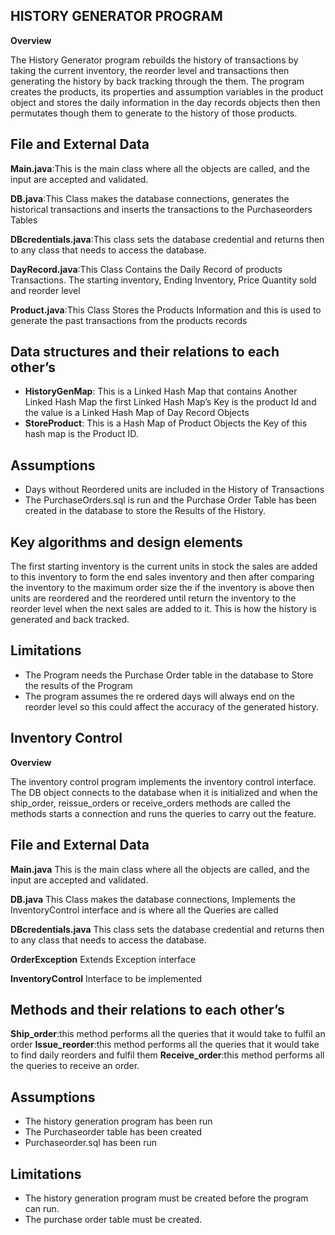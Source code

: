 ## HISTORY GENERATOR PROGRAM
**Overview**

The History Generator program rebuilds the history of transactions by taking the current inventory, the reorder level and transactions then generating the history by back tracking through the them. The program creates the products, its properties and assumption variables in the product object and stores the daily information in the day records objects then then permutates though them to generate to the history of those products. 

## File and External Data
**Main.java**:This is the main class where all the objects are called, and the input are accepted and validated.

**DB.java**:This Class makes the database connections, generates the historical transactions and inserts the transactions to the Purchaseorders Tables

**DBcredentials.java**:This class sets the database credential and returns then to any class that needs to access the database.

**DayRecord.java**:This Class Contains the Daily Record of products Transactions. The starting inventory, Ending Inventory, Price Quantity sold and reorder level

**Product.java**:This Class Stores the Products Information and this is used to generate the past transactions from the products records 

## Data structures and their relations to each other’s
- **HistoryGenMap**: This is a Linked Hash Map that contains Another Linked Hash Map the first Linked Hash  Map’s Key is the product Id and the value is a Linked Hash Map of Day Record Objects 
 - **StoreProduct**: This is a Hash Map of Product Objects the Key of this hash map is the Product ID.
## Assumptions
 - Days without Reordered units are included in the History of Transactions 
 - The PurchaseOrders.sql is run and the Purchase Order Table has been created in the database to store the Results of the History.
## Key algorithms and design elements 
The first starting inventory is the current units in stock the sales are added to this inventory to form the end sales inventory and then after comparing the inventory to the maximum order size the if the inventory is above then units are reordered and the reordered until return the inventory to the reorder level when the next sales are added to it. This is how the history is generated and back tracked.
## Limitations
 - The Program needs the Purchase Order table in the database to Store the results of the Program
 - The program assumes the re ordered days will always end on the reorder level so this could affect the accuracy of the generated history.



## Inventory Control
**Overview**

The inventory control program implements the inventory control interface. The DB object connects to the database when it is initialized and when the ship_order, reissue_orders or receive_orders methods are called the  methods starts a connection and runs the queries to carry out the feature.
## File and External Data
**Main.java** This is the main class where all the objects are called, and the input are accepted and validated.

**DB.java** This Class makes the database connections, Implements the InventoryControl interface and is where all the Queries are called

**DBcredentials.java** This class sets the database credential and returns then to any class that needs to access the database.

**OrderException** Extends Exception interface

**InventoryControl** Interface to be implemented 

## Methods and their relations to each other’s
**Ship_order**:this method performs all the queries that it would take to fulfil an order
**Issue_reorder**:this method performs all the queries that it would take to find daily reorders and fulfil them 
**Receive_order**:this method performs all the queries to receive an order. 
## Assumptions
 - The history generation program has been run 
 - The Purchaseorder table has been created
 - Purchaseorder.sql has been run
## Limitations
 - The history generation program must be created before the program can run.
 - The purchase order table must be created.
